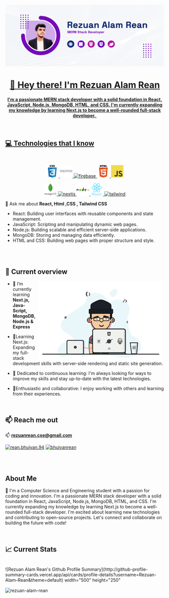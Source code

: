 <a href="">
<img src="https://raw.githubusercontent.com/Rezuan-Alam-Rean/Rezuan-Alam-Rean/main/images/Rean%20Cover%20Github.jpg" />

<h1 align="center">👋 Hey there! I'm Rezuan Alam Rean</h1>
<h4 align="center">I'm a passionate MERN stack developer with a solid foundation in React, JavaScript, Node.js, MongoDB, HTML, and CSS. I'm currently expanding my knowledge by learning Next.js to become a well-rounded full-stack developer. ️</h4>
<br/>

## :computer: Technologies that I know

<br>
<p align="center">
<a href="https://www.w3schools.com/css/" target="_blank" rel="noreferrer"> <img src="https://raw.githubusercontent.com/devicons/devicon/master/icons/css3/css3-original-wordmark.svg" alt="css3" width="40" height="40"/> </a>
  <a href="https://expressjs.com" target="_blank" rel="noreferrer"> <img src="https://raw.githubusercontent.com/devicons/devicon/master/icons/express/express-original-wordmark.svg" alt="express" width="40" height="40"/> </a>
  <a href="https://firebase.google.com/" target="_blank" rel="noreferrer"> <img src="https://www.vectorlogo.zone/logos/firebase/firebase-icon.svg" alt="firebase" width="40" height="40"/> </a> <a href="https://www.w3.org/html/" target="_blank" rel="noreferrer"> <img src="https://raw.githubusercontent.com/devicons/devicon/master/icons/html5/html5-original-wordmark.svg" alt="html5" width="40" height="40"/> </a>
  <a href="https://developer.mozilla.org/en-US/docs/Web/JavaScript" target="_blank" rel="noreferrer"> <img src="https://raw.githubusercontent.com/devicons/devicon/master/icons/javascript/javascript-original.svg" alt="javascript" width="40" height="40"/> </a>
</p>
<p align="center">
<a href="https://www.mongodb.com/" target="_blank" rel="noreferrer"> <img src="https://raw.githubusercontent.com/devicons/devicon/master/icons/mongodb/mongodb-original-wordmark.svg" alt="mongodb" width="40" height="40"/> </a> 
  <a href="https://nextjs.org/" target="_blank" rel="noreferrer"> <img src="https://cdn.worldvectorlogo.com/logos/nextjs-2.svg" alt="nextjs" width="40" height="40"/> </a> <a href="https://nodejs.org" target="_blank" rel="noreferrer"> <img src="https://raw.githubusercontent.com/devicons/devicon/master/icons/nodejs/nodejs-original-wordmark.svg" alt="nodejs" width="40" height="40"/> </a>
  <a href="https://reactjs.org/" target="_blank" rel="noreferrer"> <img src="https://raw.githubusercontent.com/devicons/devicon/master/icons/react/react-original-wordmark.svg" alt="react" width="40" height="40"/> </a> <a href="https://tailwindcss.com/" target="_blank" rel="noreferrer"> <img src="https://www.vectorlogo.zone/logos/tailwindcss/tailwindcss-icon.svg" alt="tailwind" width="40" height="40"/> </a>
</p>

 💬 Ask me about **React, Html ,CSS , Tailwind CSS**
- React: Building user interfaces with reusable components and state management.
- JavaScript: Scripting and manipulating dynamic web pages.
- Node.js: Building scalable and efficient server-side applications.
- MongoDB: Storing and managing data efficiently.
- HTML and CSS: Building web pages with proper structure and style.

<br/>

<br />

## :eyes: Current overview

<img align="right" alt="coding" width="400" src="https://raw.githubusercontent.com/Rezuan-Alam-Rean/Rezuan-Alam-Rean/main/images/programmer.gif">



- 🌱 I’m currently learning **Next.js, Java-Script, MongoDB,Node.js & Express**

- 🌱Learning Next.js: Expanding my full-stack development skills with server-side         rendering and static site generation.
- 🌱   Dedicated to continuous learning: I'm always looking for ways to improve my skills  and stay up-to-date with the latest technologies.
- 🌱Enthusiastic and collaborative: I enjoy working with others and learning from their experiences.


<br />

## :mailbox: Reach me out
📫 **rezuanrean.cse@gmail.com**

<p align="left">
<a href="https://fb.com/rean.bhuiyan.94" target="blank"><img align="center" src="https://raw.githubusercontent.com/rahuldkjain/github-profile-readme-generator/master/src/images/icons/Social/facebook.svg" alt="rean.bhuiyan.94" height="30" width="40" /></a>
<a href="https://instagram.com/bhuiyanrean" target="blank"><img align="center" src="https://raw.githubusercontent.com/rahuldkjain/github-profile-readme-generator/master/src/images/icons/Social/instagram.svg" alt="bhuiyanrean" height="30" width="40" /></a>
</p>

<br />
<br />

## About Me

👋 I'm a Computer Science and Engineering student with a passion for coding and innovation. I'm a passionate MERN stack developer with a solid foundation in React, JavaScript, Node.js, MongoDB, HTML, and CSS. I'm currently expanding my knowledge by learning Next.js to become a well-rounded full-stack developer. I'm excited about learning new technologies and contributing to open-source projects. Let's connect and collaborate on building the future with code! 


<br />



## :chart_with_upwards_trend: Current Stats

<br />
![Rezuan Alam Rean's Github Profile Summary](http://github-profile-summary-cards.vercel.app/api/cards/profile-details?username=Rezuan-Alam-Rean&theme=default) width="500" height="250"


<p><img align="center" width="60%" src="https://github-readme-streak-stats.herokuapp.com/?user=rezuan-alam-rean&" alt="rezuan-alam-rean" /></p>
<br />
